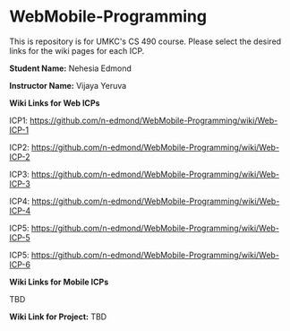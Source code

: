 # WebMobile-Programming
This is repository is for UMKC's CS 490 course. Please select the desired links for the wiki pages for each ICP. 

**Student Name:** Nehesia Edmond

**Instructor Name:** Vijaya Yeruva

**Wiki Links for Web ICPs**

ICP1: https://github.com/n-edmond/WebMobile-Programming/wiki/Web-ICP-1

ICP2: https://github.com/n-edmond/WebMobile-Programming/wiki/Web-ICP-2

ICP3: https://github.com/n-edmond/WebMobile-Programming/wiki/Web-ICP-3

ICP4: https://github.com/n-edmond/WebMobile-Programming/wiki/Web-ICP-4

ICP5: https://github.com/n-edmond/WebMobile-Programming/wiki/Web-ICP-5

ICP5: https://github.com/n-edmond/WebMobile-Programming/wiki/Web-ICP-6

**Wiki Links for Mobile ICPs**

TBD


**Wiki Link for Project:**
TBD


